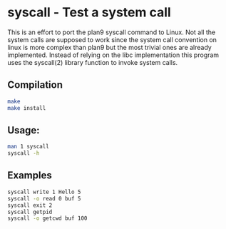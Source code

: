 # syscall - Test a system call

This is an effort to port the plan9 syscall command to Linux. Not all the system calls are supposed to work since the system call convention on linux is more complex than plan9 but the most trivial ones are already implemented.
Instead of relying on the libc implementation this program uses the syscall(2) library function to invoke system calls.

## Compilation

```bash
make
make install
```

## Usage:

```bash
man 1 syscall
syscall -h
```

## Examples

```bash
syscall write 1 Hello 5
syscall -o read 0 buf 5
syscall exit 2
syscall getpid
syscall -o getcwd buf 100
```
